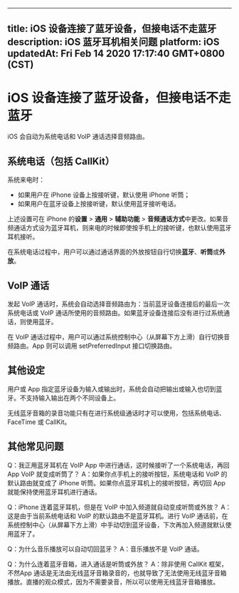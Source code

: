 
---
title: iOS 设备连接了蓝牙设备，但接电话不走蓝牙
description: iOS 蓝牙耳机相关问题
platform: iOS
updatedAt: Fri Feb 14 2020 17:17:40 GMT+0800 (CST)
---
# iOS 设备连接了蓝牙设备，但接电话不走蓝牙
iOS 会自动为系统电话和 VoIP 通话选择音频路由。

## 系统电话（包括 CallKit）

系统来电时：

- 如果用户在 iPhone 设备上按接听键，默认使用 iPhone 听筒；
- 如果用户在蓝牙设备上按接听键，默认使用蓝牙接听电话。

上述设置可在 iPhone 的**设置** > **通用** > **辅助功能** > **音频通话方式**中更改。如果音频通话方式设为蓝牙耳机，则来电的时候即使按手机上的接听键，也默认使用蓝牙耳机接听。

在系统电话过程中，用户可以通过通话界面的外放按钮自行切换**蓝牙**、**听筒**或**外放**。

## VoIP 通话

发起 VoIP 通话时，系统会自动选择音频路由为：当前蓝牙设备连接后的最后一次系统电话或 VoIP 通话所使用的音频路由。如果蓝牙设备连接后没有进行过系统通话，则使用蓝牙。

在 VoIP 通话过程中，用户可以通过系统控制中心（从屏幕下方上滑）自行切换音频路由。App 则可以调用 setPreferredInput 接口切换路由。

## 其他设定

用户或 App 指定蓝牙设备为输入或输出时，系统会自动把输出或输入也切到蓝牙。不支持输入输出在两个不同设备上。

无线蓝牙音箱的录音功能只有在进行系统级通话时才可以使用，包括系统电话、FaceTime 或 CallKit。

## 其他常见问题

Q：我正用蓝牙耳机在 VoIP App 中进行通话，这时候接听了一个系统电话，再回 App VoIP 就变成听筒了？
A：如果你点手机上的接听按钮，系统电话和 VoIP 的默认路由就变成了 iPhone 听筒。如果你点蓝牙耳机上的接听按钮，再切回 App 就能保持使用蓝牙耳机进行通话。

Q：iPhone 连着蓝牙耳机，但是在 VoIP 中加入频道就自动变成听筒或外放？
A：这是由于当前系统电话和 VoIP 的默认路由不是蓝牙耳机。进行 VoIP 通话前，在系统控制中心（从屏幕下方上滑）中手动切到蓝牙设备，下次再加入频道就默认使用蓝牙了。

Q：为什么音乐播放可以自动切回蓝牙？
A：音乐播放不是 VoIP 通话。

Q：为什么连着蓝牙音箱，进入通话是听筒或外放？
A：除非使用 CallKit 框架，不然App 通话是无法由无线蓝牙音箱录音的，也就导致了无法使用无线蓝牙音箱播放。直播的观众模式，因为不需要录音，所以可以使用无线蓝牙音箱播放。


